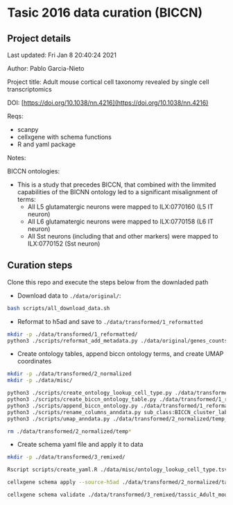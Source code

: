 # Tasic 2016 data curation (BICCN)

## Project details

Last updated: Fri Jan  8 20:40:24 2021

Author: Pablo Garcia-Nieto

Project title: Adult mouse cortical cell taxonomy revealed by single cell transcriptomics

DOI: [https://doi.org/10.1038/nn.4216](https://doi.org/10.1038/nn.4216)

Reqs:

- scanpy
- cellxgene with schema functions
- R and yaml package

Notes:

BICCN ontologies:

- This is a study that precedes BICCN, that combined with the limmited capabilities of the BICNN ontology led to a significant misalignment of terms:
    - All L5 glutamatergic neurons were mapped to ILX:0770160 (L5 IT neuron)
    - All L6 glutamatergic neurons were mapped to ILX:0770158 (L6 IT neuron)
    - All Sst neurons (including that and other markers) were mapped to ILX:0770152 (Sst neuron)

## Curation steps

Clone this repo and execute the steps below from the downladed path

- Download data to `./data/original/`:

```bash
bash scripts/all_download_data.sh
```


- Reformat to h5ad and save to `./data/transformed/1_reformatted`

```bash
mkdir -p ./data/transformed/1_reformatted/
python3 ./scripts/reformat_add_metadata.py ./data/original/genes_counts.csv ./data/original/genes_rpkm.csv ./data/original/cell_metadata.csv ./data/transformed/1_reformatted/tassic_Adult_mouse_cortical_cell_taxonomy.h5ad
```

- Create ontology tables, append biccn ontology terms, and create UMAP coordinates

```bash
mkdir -p ./data/transformed/2_normalized
mkdir -p ./data/misc/

python3 ./scripts/create_ontology_lookup_cell_type.py ./data/transformed/1_reformatted/tassic_Adult_mouse_cortical_cell_taxonomy.h5ad ./data/misc/ontology_lookup_cell_type.tsv
python3 ./scripts/create_biccn_ontology_table.py ./data/transformed/1_reformatted/tassic_Adult_mouse_cortical_cell_taxonomy.h5ad ./data/misc/ontology_biccn.txt
python3 ./scripts/append_biccn_ontology.py ./data/transformed/1_reformatted/tassic_Adult_mouse_cortical_cell_taxonomy.h5ad ./data/misc/ontology_biccn.txt ./data/transformed/2_normalized/temp_biccn.h5ad
python3 ./scripts/rename_columns_anndata.py sub_class:BICCN_cluster_label,major_class:BICCN_class_label ./data/transformed/2_normalized/temp_biccn.h5ad ./data/transformed/2_normalized/temp_biccn_renamed.h5ad
python3 ./scripts/umap_anndata.py ./data/transformed/2_normalized/temp_biccn_renamed.h5ad ./data/transformed/2_normalized/tassic_Adult_mouse_cortical_cell_taxonomy.h5ad

rm ./data/transformed/2_normalized/temp*

```

- Create schema yaml file and apply it to data

```bash
mkdir -p ./data/transformed/3_remixed/

Rscript scripts/create_yaml.R ./data/misc/ontology_lookup_cell_type.tsv ./schema.yml

cellxgene schema apply --source-h5ad ./data/transformed/2_normalized/tassic_Adult_mouse_cortical_cell_taxonomy.h5ad --remix-config ./schema.yml --output-filename ./data/transformed/3_remixed/tassic_Adult_mouse_cortical_cell_taxonomy.h5ad

cellxgene schema validate ./data/transformed/3_remixed/tassic_Adult_mouse_cortical_cell_taxonomy.h5ad 
```

